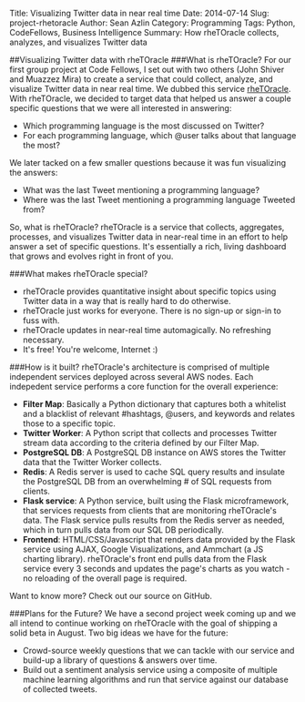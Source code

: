 Title: Visualizing Twitter data in near real time
Date: 2014-07-14
Slug: project-rhetoracle
Author: Sean Azlin
Category: Programming
Tags: Python, CodeFellows, Business Intelligence
Summary: How rheTOracle collects, analyzes, and visualizes Twitter data  

##Visualizing Twitter data with rheTOracle
###What is rheTOracle?
For our first group project at Code Fellows, I set out with two others (John Shiver and Muazzez Mira) to create a service that could collect, analyze, and visualize Twitter data in near real time. We dubbed this service [rheTOracle](http://ec2-54-213-173-105.us-west-2.compute.amazonaws.com/). With rheTOracle, we decided to target data that helped us answer a couple specific questions that we were all interested in answering:

* Which programming language is the most discussed on Twitter?
* For each programming language, which @user talks about that language the most?

We later tacked on a few smaller questions because it was fun visualizing the answers:

* What was the last Tweet mentioning a programming language?
* Where was the last Tweet mentioning a programming language Tweeted from?

So, what is rheTOracle? rheTOracle is a service that collects, aggregates, processes, and visualizes Twitter data in near-real time in an effort to help answer a set of specific questions. It's essentially a rich, living dashboard that grows and evolves right in front of you.

###What makes rheTOracle special?
* rheTOracle provides quantitative insight about specific topics using Twitter data in a way that is really hard to do otherwise.
* rheTOracle just works for everyone. There is no sign-up or sign-in to fuss with.
* rheTOracle updates in near-real time automagically. No refreshing necessary.
* It's free! You're welcome, Internet :)

###How is it built?
rheTOracle's architecture is comprised of multiple independent services deployed across several AWS nodes. Each indepedent service performs a core function for the overall experience:

* **Filter Map**: Basically a Python dictionary that captures both a whitelist and a blacklist of relevant #hashtags, @users, and keywords and relates those to a specific topic.
* **Twitter Worker**: A Python script that collects and processes Twitter stream data according to the criteria defined by our Filter Map.
* **PostgreSQL DB**: A PostgreSQL DB instance on AWS stores the Twitter data that the Twitter Worker collects.
* **Redis**: A Redis server is used to cache SQL query results and insulate the PostgreSQL DB from an overwhelming # of SQL requests from clients.
* **Flask service**: A Python service, built using the Flask microframework, that services requests from clients that are monitoring rheTOracle's data. The Flask service pulls results from the Redis server as needed, which in turn pulls data from our SQL DB periodically.
* **Frontend**: HTML/CSS/Javascript that renders data provided by the Flask service using AJAX, Google Visualizations, and Ammchart (a JS charting library). rheTOracle's front end pulls data from the Flask service every 3 seconds and updates the page's charts as you watch - no reloading of the overall page is required.

Want to know more? Check out our source on GitHub.

###Plans for the Future?
We have a second project week coming up and we all intend to continue working on rheTOracle with the goal of shipping a solid beta in August. Two big ideas we have for the future:

* Crowd-source weekly questions that we can tackle with our service and build-up a library of questions & answers over time.
* Build out a sentiment analysis service using a composite of multiple machine learning algorithms and run that service against our database of collected tweets. 

